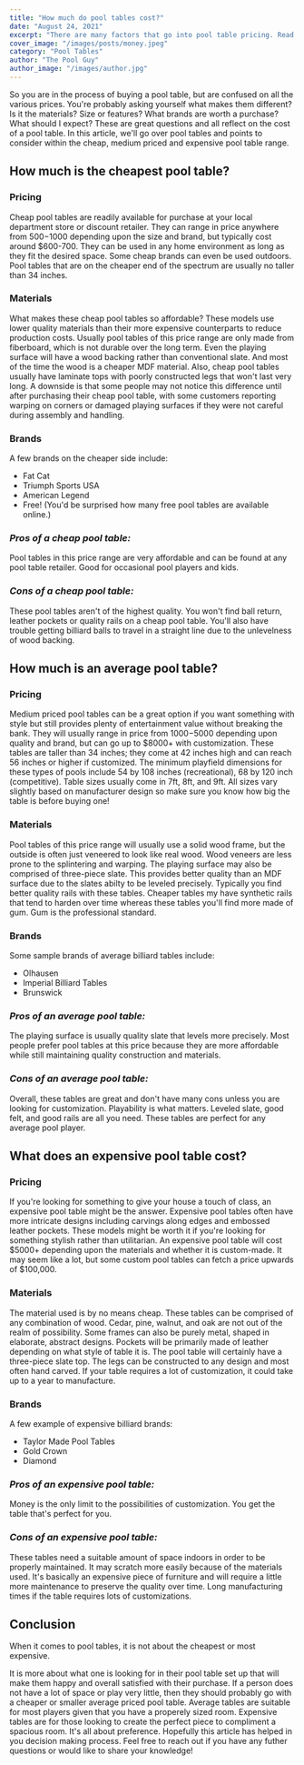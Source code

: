 ```yaml
---
title: "How much do pool tables cost?"
date: "August 24, 2021"
excerpt: "There are many factors that go into pool table pricing. Read more to understand what's at stake before you purchase."
cover_image: "/images/posts/money.jpeg"
category: "Pool Tables"
author: "The Pool Guy"
author_image: "/images/author.jpg"
---
```


<!-- Markdow generator - https://jaspervdj.be/lorem-markdownum/ -->

So you are in the process of buying a pool table, but are confused on all the various prices. You're probably asking yourself what makes them different? Is it the materials? Size or features? What brands are worth a purchase? What should I expect? These are great questions and all reflect on the cost of a pool table. In this article, we'll go over pool tables and points to consider within the cheap, medium priced and expensive pool table range.

## **How much is the cheapest pool table?**


### Pricing


Cheap pool tables are readily available for purchase at your local department store or discount retailer. They can range in price anywhere from $500-$1000 depending upon the size and brand, but typically cost around $600-700. They can be used in any home environment as long as they fit the desired space. Some cheap brands can even be used outdoors. Pool tables that are on the cheaper end of the spectrum are usually no taller than 34 inches.



### Materials


What makes these cheap pool tables so affordable? These models use lower quality materials than their more expensive counterparts to reduce production costs. Usually pool tables of this price range are only made from fiberboard, which is not durable over the long term. Even the playing surface will have a wood backing rather than conventional slate. And most of the time the wood is a cheaper MDF material. Also, cheap pool tables usually have laminate tops with poorly constructed legs that won't last very long. A downside is that some people may not notice this difference until after purchasing their cheap pool table, with some customers reporting warping on corners or damaged playing surfaces if they were not careful during assembly and handling.



### Brands


A few brands on the cheaper side include:

- Fat Cat
- Triumph Sports USA
- American Legend
- Free! (You'd be surprised how many free pool tables are available online.)



### _Pros of a cheap pool table:_


Pool tables in this price range are very affordable and can be found at any pool table retailer. Good for occasional pool players and kids.



### _Cons of a cheap pool table:_


These pool tables aren't of the highest quality. You won't find ball return, leather pockets or quality rails on a cheap pool table. You'll also have trouble getting billiard balls to travel in a straight line due to the unlevelness of wood backing.



## **How much is an average pool table?**


### Pricing


Medium priced pool tables can be a great option if you want something with style but still provides plenty of entertainment value without breaking the bank. They will usually range in price from $1000-$5000 depending upon quality and brand, but can go up to $8000+ with customization. These tables are taller than 34 inches; they come at 42 inches high and can reach 56 inches or higher if customized. The minimum playfield dimensions for these types of pools include 54 by 108 inches (recreational), 68 by 120 inch (competitive). Table sizes usually come in 7ft, 8ft, and 9ft. All sizes vary slightly based on manufacturer design so make sure you know how big the table is before buying one!



### Materials


Pool tables of this price range will usually use a solid wood frame, but the outside is often just veneered to look like real wood. Wood veneers are less prone to the splintering and warping. The playing surface may also be comprised of three-piece slate. This provides better quality than an MDF surface due to the slates abilty to be leveled precisely. Typically you find better quality rails with these tables. Cheaper tables my have synthetic rails that tend to harden over time whereas these tables you'll find more made of gum. Gum is the professional standard.



### Brands

Some sample brands of average billiard tables include:

- Olhausen
- Imperial Billiard Tables
- Brunswick



### _Pros of an average pool table:_

The playing surface is usually quality slate that levels more precisely. Most people prefer pool tables at this price because they are more affordable while still maintaining quality construction and materials.



### _Cons of an average pool table:_

Overall, these tables are great and don't have many cons unless you are looking for customization. Playability is what matters. Leveled slate, good felt, and good rails are all you need. These tables are perfect for any average pool player.



## **What does an expensive pool table cost?**


### Pricing

If you're looking for something to give your house a touch of class, an expensive pool table might be the answer. Expensive pool tables often have more intricate designs including carvings along edges and embossed leather pockets. These models might be worth it if you're looking for something stylish rather than utilitarian. An expensive pool table will cost $5000+ depending upon the materials and whether it is custom-made. It may seem like a lot, but some custom pool tables can fetch a price upwards of $100,000.



### Materials

The material used is by no means cheap. These tables can be comprised of any combination of wood. Cedar, pine, walnut, and oak are not out of the realm of possibility. Some frames can also be purely metal, shaped in elaborate, abstract designs. Pockets will be primarily made of leather depending on what style of table it is. The pool table will certainly have a three-piece slate top. The legs can be constructed to any design and most often hand carved. If your table requires a lot of customization, it could take up to a year to manufacture.



### Brands


A few example of expensive billiard brands:

- Taylor Made Pool Tables
- Gold Crown
- Diamond



### _Pros of an expensive pool table:_


Money is the only limit to the possibilities of customization. You get the table that's perfect for you.



### _Cons of an expensive pool table:_

These tables need a suitable amount of space indoors in order to be properly maintained. It may scratch more easily because of the materials used. It's basically an expensive piece of furniture and will require a little more maintenance to preserve the quality over time. Long manufacturing times if the table requires lots of customizations.



## **Conclusion**


When it comes to pool tables, it is not about the cheapest or most expensive.

It is more about what one is looking for in their pool table set up that will make them happy and overall satisfied with their purchase. If a person does not have a lot of space or play very little, then they should probably go with a cheaper or smaller average priced pool table. Average tables are suitable for most players given that you have a properely sized room. Expensive tables are for those looking to create the perfect piece to compliment a spacious room. It's all about preference. Hopefully this article has helped in you decision making process. Feel free to reach out if you have any futher questions or would like to share your knowledge!
